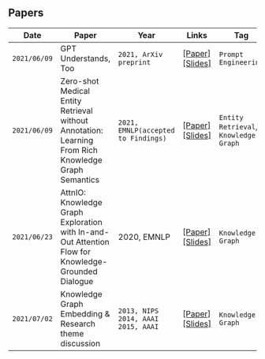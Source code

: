 ## Papers

|Date|Paper|Year|Links|Tag|Presenter|Note|
|------|---|---|---|---|---|---|
|`2021/06/09`|GPT Understands, Too|`2021, ArXiv preprint`|[[Paper]](https://arxiv.org/abs/2103.10385)<br/>[[Slides]](https://github.com/keejun-han/NLP_GNN_STUDY/blob/main/Paper%20Review/(210609)%20GPT%20understands%2C%20too(%EC%A1%B0%EC%86%8C%EC%98%81).pdf)|`Prompt Engineering`|Soyoung Cho|p-tuning|
|`2021/06/09`|Zero-shot Medical Entity Retrieval without Annotation: Learning From Rich Knowledge Graph Semantics|`2021, EMNLP(accepted to Findings)`|[[Paper]](https://arxiv.org/abs/2105.12682)<br/>[[Slides]](https://github.com/keejun-han/NLP_GNN_STUDY/blob/main/Paper%20Review/(210609)%20Zero-shot%20Medical%20Entity%20Retrieval%20without%20Annotation(%ED%95%9C%EA%B8%B0%EC%A4%80).pdf)|`Entity Retrieval`, `Knowledge Graph`|Keejun Han|
|`2021/06/23`|AttnIO: Knowledge Graph Exploration with In-and-Out Attention Flow for Knowledge-Grounded Dialogue|2020, EMNLP|[[Paper]](https://www.aclweb.org/anthology/2020.emnlp-main.280/)<br/>[[Slides]](https://github.com/keejun-han/NLP_GNN_STUDY/blob/main/Paper%20Review/(210623)%20AttnIO%20Knowledge%20Graph%20Exploration%20with%20In-and-Out%20Attention%20Flow%20for%20Knowledge-Grounded%20Dialogue(%EC%9D%B4%EC%B2%9C%EC%86%94).pptx)|`Knowledge Graph`|Cheonsol Lee|
|`2021/07/02`|Knowledge Graph Embedding & Research theme discussion|`2013, NIPS`<br/> `2014, AAAI`<br/> `2015, AAAI`|[[Paper]](https://proceedings.neurips.cc/paper/2013/file/1cecc7a77928ca8133fa24680a88d2f9-Paper.pdf)<br/>[[Slides]](https://github.com/keejun-han/NLP_GNN_STUDY/blob/main/Paper%20Review/(210702)KG-Embedding(%EC%9D%B4%EC%B2%9C%EC%86%94).pptx)|`Knowledge Graph`|Cheonsol Lee|
